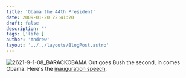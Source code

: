 ```yaml
---
title: 'Obama the 44th President'
date: 2009-01-20 22:41:20
draft: false
description: ""
tags: ['life']
author: 'Andrew'
layout: '../../layouts/BlogPost.astro'
---
```


![2621-9-1-08_BARACKOBAMA](/shared/2009/01/barak-300x223.jpg "2621-9-1-08_BARACKOBAMA") Out goes Bush the second, in comes Obama. Here's the [inauguration speech](http://news.bbc.co.uk/1/hi/world/americas/obama_inauguration/7840646.stm "Obama Acceptance Speech (BBC)").
